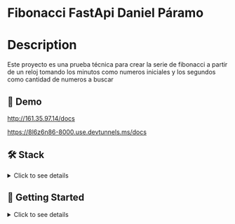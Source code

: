 # Fibonacci FastApi Daniel Páramo

# Description

Este proyecto es una prueba técnica para crear la serie de fibonacci a partir de un reloj tomando los minutos como numeros iniciales y los segundos como cantidad de numeros a buscar


## 🚀 Demo
  http://161.35.97.14/docs
  
  https://8l6z6n86-8000.use.devtunnels.ms/docs

## 🛠️ Stack

<details>
  <summary>Click to see details</summary>

- [**FastAPI**] 
</details>

## 🚀 Getting Started

<details>
  <summary>Click to see details</summary>
<br>

1. Clone this repository.

```bash
git clone https://github.com/Daparamo/Daniel-Paramo-Fibonacci-Backend.git
```

2. Install the dependencies:

```bash
  pip install -r requirements.txt  
```


3. Run the development server:

```bash
  create a venv
  activar venv
  uvicorn main:app --reload
```

4. Open [**http://localhost:8000**](http://localhost:8000/) with your browser to see the result 🚀
</details>


